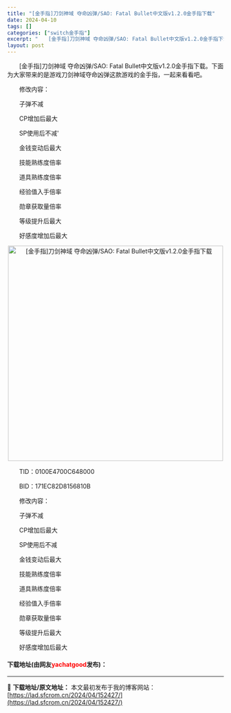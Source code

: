 ```yaml
---
title: "[金手指]刀剑神域 夺命凶弹/SAO: Fatal Bullet中文版v1.2.0金手指下载"
date: 2024-04-10
tags: []
categories: ["switch金手指"]
excerpt: "　　[金手指]刀剑神域 夺命凶弹/SAO: Fatal Bullet中文版v1.2.0金手指下载。下面为大家带来的是游戏刀剑神域夺命凶弹这款游戏的金手指，一起来看看吧。 　　修改内容： 　　子弹不减 　　CP增加后最大 　　SP使用后不减&#039; 　　金钱变动后最大 　　技能熟练度倍率 　　道具熟&hellip;"
layout: post
---
```


 <p>　　[金手指]刀剑神域 夺命凶弹/SAO: Fatal Bullet中文版v1.2.0金手指下载。下面为大家带来的是游戏刀剑神域夺命凶弹这款游戏的金手指，一起来看看吧。</p> <p>　　修改内容：</p> <p>　　子弹不减</p> <p>　　CP增加后最大</p> <p>　　SP使用后不减&#39;</p> <p>　　金钱变动后最大</p> <p>　　技能熟练度倍率</p> <p>　　道具熟练度倍率</p> <p>　　经验值入手倍率</p> <p>　　勋章获取量倍率</p> <p>　　等级提升后最大</p> <p>　　好感度增加后最大</p> <p align="center"><img align="" border="0" src="https://lad.sfcrom.cn/wp-content/uploads/2024/04/20240410_6615d9090457f.webp" width="500" alt="[金手指]刀剑神域 夺命凶弹/SAO: Fatal Bullet中文版v1.2.0金手指下载" /></p> <p>　　TID：0100E4700C648000</p> <p>　　BID：171EC82D8156810B</p> <p>　　修改内容：</p> <p>　　子弹不减</p> <p>　　CP增加后最大</p> <p>　　SP使用后不减</p> <p>　　金钱变动后最大</p> <p>　　技能熟练度倍率</p> <p>　　道具熟练度倍率</p> <p>　　经验值入手倍率</p> <p>　　勋章获取量倍率</p> <p>　　等级提升后最大</p> <p>　　好感度增加后最大</p> <p><h4>下载地址(由网友<font color="red">yachatgood</font>发布)：</h4></p> 

---
📖 **下载地址/原文地址：** 本文最初发布于我的博客网站：[https://lad.sfcrom.cn/2024/04/152427/](https://lad.sfcrom.cn/2024/04/152427/)

